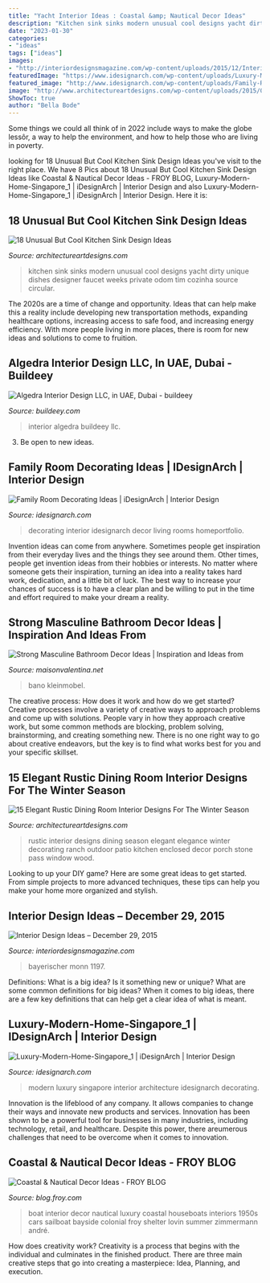 ```yaml
---
title: "Yacht Interior Ideas : Coastal &amp; Nautical Decor Ideas"
description: "Kitchen sink sinks modern unusual cool designs yacht dirty unique dishes designer faucet weeks private odom tim cozinha source circular"
date: "2023-01-30"
categories:
- "ideas"
tags: ["ideas"]
images:
- "http://interiordesignsmagazine.com/wp-content/uploads/2015/12/Interior-design-21-768x513.jpg"
featuredImage: "https://www.idesignarch.com/wp-content/uploads/Luxury-Modern-Home-Singapore_1.jpg"
featured_image: "http://www.idesignarch.com/wp-content/uploads/Family-Room-Decorating-Ideas_5.jpg"
image: "http://www.architectureartdesigns.com/wp-content/uploads/2015/01/15-Elegant-Rustic-Dining-Room-Interior-Designs-For-The-Winter-Season-9-630x936.jpg"
ShowToc: true
author: "Bella Bode"
---
```



Some things we could all think of in 2022 include ways to make the globe lessôr, a way to help the environment, and how to help those who are living in poverty.

	

		
looking for 18 Unusual But Cool Kitchen Sink Design Ideas you've visit to the right place. We have 8 Pics about 18 Unusual But Cool Kitchen Sink Design Ideas like Coastal &amp; Nautical Decor Ideas - FROY BLOG, Luxury-Modern-Home-Singapore_1 | iDesignArch | Interior Design and also Luxury-Modern-Home-Singapore_1 | iDesignArch | Interior Design. Here it is:
		
    
## 18 Unusual But Cool Kitchen Sink Design Ideas

<img loading=lazy src="http://www.architectureartdesigns.com/wp-content/uploads/2015/05/5-630x354.jpeg" onerror="this.onerror=null;this.src='https://tse1.mm.bing.net/th?id=OIP.7L5rLUtRZBODRQ7pPzG42gHaEK&amp;pid=15.1';" alt="18 Unusual But Cool Kitchen Sink Design Ideas">

_Source: architectureartdesigns.com_

>kitchen sink sinks modern unusual cool designs yacht dirty unique dishes designer faucet weeks private odom tim cozinha source circular. 

	

The 2020s are a time of change and opportunity. Ideas that can help make this a reality include developing new transportation methods, expanding healthcare options, increasing access to safe food, and increasing energy efficiency. With more people living in more places, there is room for new ideas and solutions to come to fruition.

    
## Algedra Interior Design LLC, In UAE, Dubai - Buildeey

<img loading=lazy src="https://buildeey.com/uploads/gallery/algedra-interior-design-llc/AI_Project_12_Interior_-17.jpg" onerror="this.onerror=null;this.src='https://tse2.mm.bing.net/th?id=OIP.iSbWwPvwPU2VNf24ZON91AHaEF&amp;pid=15.1';" alt="Algedra Interior Design LLC, in UAE, Dubai - buildeey">

_Source: buildeey.com_

>interior algedra buildeey llc. 

	

3. Be open to new ideas.

    
## Family Room Decorating Ideas | IDesignArch | Interior Design

<img loading=lazy src="http://www.idesignarch.com/wp-content/uploads/Family-Room-Decorating-Ideas_5.jpg" onerror="this.onerror=null;this.src='https://tse3.mm.bing.net/th?id=OIP.acuqU-2D6-7x_MFu-o71vQHaJR&amp;pid=15.1';" alt="Family Room Decorating Ideas | iDesignArch | Interior Design">

_Source: idesignarch.com_

>decorating interior idesignarch decor living rooms homeportfolio. 

	

Invention ideas can come from anywhere. Sometimes people get inspiration from their everyday lives and the things they see around them. Other times, people get invention ideas from their hobbies or interests. No matter where someone gets their inspiration, turning an idea into a reality takes hard work, dedication, and a little bit of luck. The best way to increase your chances of success is to have a clear plan and be willing to put in the time and effort required to make your dream a reality.

    
## Strong Masculine Bathroom Decor Ideas | Inspiration And Ideas From

<img loading=lazy src="https://www.maisonvalentina.net/en/inspiration-and-ideas/wp-content/uploads/2015/08/stylish-truly-masculine-bathroom-decor-ideas-41-554x831.jpg" onerror="this.onerror=null;this.src='https://tse3.mm.bing.net/th?id=OIP.rBhYlFbCCs-rxLiwLxvAWwHaLH&amp;pid=15.1';" alt="Strong Masculine Bathroom Decor Ideas | Inspiration and Ideas from">

_Source: maisonvalentina.net_

>bano kleinmobel. 

	

The creative process: How does it work and how do we get started?
Creative processes involve a variety of creative ways to approach problems and come up with solutions. People vary in how they approach creative work, but some common methods are blocking, problem solving, brainstorming, and creating something new. There is no one right way to go about creative endeavors, but the key is to find what works best for you and your specific skillset.

    
## 15 Elegant Rustic Dining Room Interior Designs For The Winter Season

<img loading=lazy src="http://www.architectureartdesigns.com/wp-content/uploads/2015/01/15-Elegant-Rustic-Dining-Room-Interior-Designs-For-The-Winter-Season-9-630x936.jpg" onerror="this.onerror=null;this.src='https://tse2.mm.bing.net/th?id=OIP.mAycf9QN4mCscyE-2SXkCQHaLA&amp;pid=15.1';" alt="15 Elegant Rustic Dining Room Interior Designs For The Winter Season">

_Source: architectureartdesigns.com_

>rustic interior designs dining season elegant elegance winter decorating ranch outdoor patio kitchen enclosed decor porch stone pass window wood. 

	

Looking to up your DIY game? Here are some great ideas to get started. From simple projects to more advanced techniques, these tips can help you make your home more organized and stylish.

    
## Interior Design Ideas – December 29, 2015

<img loading=lazy src="http://interiordesignsmagazine.com/wp-content/uploads/2015/12/Interior-design-21-768x513.jpg" onerror="this.onerror=null;this.src='https://tse4.mm.bing.net/th?id=OIP.YthdiCx1NmmbBCbO6T-6NQHaE8&amp;pid=15.1';" alt="Interior Design Ideas – December 29, 2015">

_Source: interiordesignsmagazine.com_

>bayerischer monn 1197. 

	

Definitions: What is a big idea? Is it something new or unique? What are some common definitions for big ideas?
When it comes to big ideas, there are a few key definitions that can help get a clear idea of what is meant.

    
## Luxury-Modern-Home-Singapore_1 | IDesignArch | Interior Design

<img loading=lazy src="https://www.idesignarch.com/wp-content/uploads/Luxury-Modern-Home-Singapore_1.jpg" onerror="this.onerror=null;this.src='https://tse4.mm.bing.net/th?id=OIP.jr6iOmQhSAqjW4a0ttsDtQHaE7&amp;pid=15.1';" alt="Luxury-Modern-Home-Singapore_1 | iDesignArch | Interior Design">

_Source: idesignarch.com_

>modern luxury singapore interior architecture idesignarch decorating. 

	

Innovation is the lifeblood of any company. It allows companies to change their ways and innovate new products and services. Innovation has been shown to be a powerful tool for businesses in many industries, including technology, retail, and healthcare. Despite this power, there areumerous challenges that need to be overcome when it comes to innovation.

    
## Coastal &amp; Nautical Decor Ideas - FROY BLOG

<img loading=lazy src="http://blog.froy.com/wp-content/uploads/2014/04/c10.jpg" onerror="this.onerror=null;this.src='https://tse3.mm.bing.net/th?id=OIP.G8kfqnN9mHOie8DrWhslBAHaJ3&amp;pid=15.1';" alt="Coastal &amp; Nautical Decor Ideas - FROY BLOG">

_Source: blog.froy.com_

>boat interior decor nautical luxury coastal houseboats interiors 1950s cars sailboat bayside colonial froy shelter lovin summer zimmermann andré. 

	

How does creativity work?
Creativity is a process that begins with the individual and culminates in the finished product. There are three main creative steps that go into creating a masterpiece: Idea, Planning, and execution.

